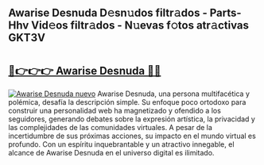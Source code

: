 ## Awarise Desnuda D𝚎sn𝚞dos filtr𝚊dos - Parts-Hhv Vid𝚎os filtr𝚊dos - N𝚞evas f𝚘tos atr𝚊ctivas GKT3V

# <h2><a href="http://mb4oa4.tromn.icu/?c=Awarise+Desnuda">🔗👉👉👉 Awarise Desnuda 🔗🔗</a></h2>

[![Awarise Desnuda nuevo](https://i.imgur.com/pEAQMta.gif)](http://mb4oa4.tromn.icu/?c=Awarise+Desnuda)
Awarise Desnuda, una persona multifacética y polémica, desafía la descripción simple. Su enfoque poco ortodoxo para construir una personalidad web ha magnetizado y ofendido a los seguidores, generando debates sobre la expresión artística, la privacidad y las complejidades de las comunidades virtuales. A pesar de la incertidumbre de sus próximas acciones, su impacto en el mundo virtual es profundo. Con un espíritu inquebrantable y un atractivo innegable, el alcance de Awarise Desnuda en el universo digital es ilimitado.
